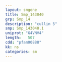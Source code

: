 ```yaml
---
layout: smgene
title: Smp_143040
grp: Smp_14
description: "cullin 5"
smp: Smp_143040.1
uniprot: "G4VNV4"
length:   507
cdd: "pfam00888"
kk: ns
categories: sm
---
```

